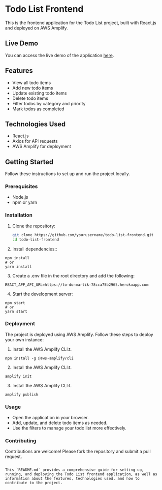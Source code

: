 # Todo List Frontend

This is the frontend application for the Todo List project, built with React.js and deployed on AWS Amplify.

## Live Demo

You can access the live demo of the application [here](https://main.d3sufhpecf7yrr.amplifyapp.com/).

## Features

- View all todo items
- Add new todo items
- Update existing todo items
- Delete todo items
- Filter todos by category and priority
- Mark todos as completed

## Technologies Used

- React.js
- Axios for API requests
- AWS Amplify for deployment

## Getting Started

Follow these instructions to set up and run the project locally.

### Prerequisites

- Node.js
- npm or yarn

### Installation

1. Clone the repository:
   ```bash
   git clone https://github.com/yourusername/todo-list-frontend.git
   cd todo-list-frontend

2. Install dependencies::
````
npm install
# or
yarn install
````
3. Create a .env file in the root directory and add the following:

````
REACT_APP_API_URL=https://to-do-martik-78cca75b2965.herokuapp.com
``````

4. Start the development server:
````
npm start
# or
yarn start
````

### Deployment
The project is deployed using AWS Amplify. Follow these steps to deploy your own instance:

1. Install the AWS Amplify CLI:t.
````
npm install -g @aws-amplify/cli
````
2. Install the AWS Amplify CLI:t.
````
amplify init

````
3. Install the AWS Amplify CLI:t.
````
amplify publish
````

### Usage
- Open the application in your browser.
- Add, update, and delete todo items as needed.
- Use the filters to manage your todo list more effectively.
### Contributing
Contributions are welcome! Please fork the repository and submit a pull request.
````

This `README.md` provides a comprehensive guide for setting up, running, and deploying the Todo List frontend application, as well as information about the features, technologies used, and how to contribute to the project.

````
